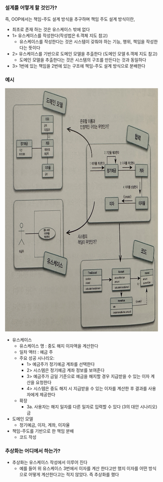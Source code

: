 ### 설계를 어떻게 할 것인가?

즉, OOP에서는 책임-주도 설계 방식을 추구하며 책임 주도 설계 방식이란,

- 최초로 존재 하는 것은 유스케이스 밖에 없다
- 1> 유스케이스를 작성한다(작성법은 6.객체 지도 참고)
    - 유스케이스를 작성한다는 것은 시스템이 갖춰야 하는 기능, 행위, 책임을 작성한다는 뜻이다
- 2> 유스케이스를 기반으로 도메인 모델을 추출한다 (도메인 모델 6.객체 지도 참고)
    - 도메인 모델을 추출한다는 것은 시스템의 구조를 만든다는 것과 동일하다
- 3> 1번에 있는 책임을 2번에 있는 구조에 책임-주도 설계 방식으로 분배한다

### 예시

<img src = "./IMG_5646.jpg" width = "900" height = "800">

- 유스케이스
    - 유스케이스 명 : 중도 해지 이자액을 계산한다
    - 일차 액터 : 예금 주
    - 주요 성공 시나리오:
        - 1> 예금주가 정기예금 계좌를 선택한다
        - 2> 시스템은 정기예금 계좌 정보를 보여준다
        - 3> 예금주가 금일 기준으로 예금을 해지할 경우 지급받을 수 있는 이자 계산을 요청한다
        - 4> 시스템은 중도 해지 시 지급받을 수 있는 이자를 계산한 후 결과를 사용자에게 제공한다
    - 확장
        - 3a. 사용자는 해지 일자를 다른 일자로 입력할 수 있다 (3의 대안 시나리오)금
- 도메인 모델
    - 정기예금, 이자, 계좌, 이자율
- 책임-주도를 기반으로 한 책임 분배
    - 코드 작성

### 추상화는 어디에서 하는가?

- 추상화는 유스케이스 작성에서 이루어 진다
    - 예를 들어 위 유스케이스 3번에서 이자를 계산 한다고만 했지 이자를 어떤 방식으로 어떻게 계산한다고는 적지 않았다. 즉 추상화를 했다 